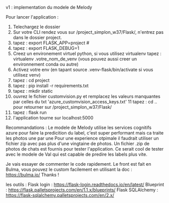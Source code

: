 v1 : implementation du modele de Melody

Pour lancer l'application :
  1. Telechargez le dossier 
  2. Sur votre CLI rendez vous sur /project_simplon_w37/Flask/, n'entrez pas dans le dossier project.
  3. tapez : export FLASK_APP=project #
  4. tapez : export FLASK_DEBUG=1
  5. Creez un environement virtuel python, si vous utilisez virtualenv tapez : virtualenv .votre_nom_de_venv
(vous pouvez aussi creer un environnement conda ou autre)
  6. Activez votre env (en tapant source .venv-flask/bin/activate si vous utilisez venv)
  7. tapez :  cd project
  8. tapez : pip install -r requirements.txt
  9. tapez : mkdir static
  10. ouvrez le fichier customvision.py et remplacez les valeurs manquantes par celles du txt 'azure_customvision_access_keys.txt'
  11 tapez : cd .. pour retourner sur /project_simplon_w37/Flask/
  12. tapez : flask run
  13. l'application tourne sur localhost:5000

Recommandations :
Le modele de Melody utilise les services cognitifs azure pour faire la predicition du label, c'est super performant mais ca traite les photos une par une
Pour une experience otpimale il faudrait utiliser un fichier zip avec pas plus d'une vingtaine de photos.
Un fichier .zip de photos de chats est fournis pour tester l'application.
Ce serait cool de tester avec le modele de Val qui est capable de predire les labels plus vite.

Je vais essayer de commenter le code rapidement. 
Le front est fait en Bulma, vous pouvez le custom facilement en utilisant la doc : https://bulma.io/
Thanks !

les outils :
Flask login : https://flask-login.readthedocs.io/en/latest/
Blueprint : https://flask.palletsprojects.com/en/1.1.x/blueprints/
Flask SQLAlchemy : https://flask-sqlalchemy.palletsprojects.com/en/2.x/
